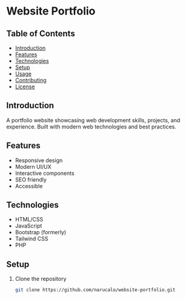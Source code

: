 # Website Portfolio

## Table of Contents
- [Introduction](#introduction)
- [Features](#features)
- [Technologies](#technologies)
- [Setup](#setup)
- [Usage](#usage)
- [Contributing](#contributing)
- [License](#license)

## Introduction
A portfolio website showcasing web development skills, projects, and experience. Built with modern web technologies and best practices.

## Features
- Responsive design
- Modern UI/UX
- Interactive components
- SEO friendly
- Accessible

## Technologies
- HTML/CSS
- JavaScript
- Bootstrap (formerly)
- Tailwind CSS
- PHP

## Setup
1. Clone the repository
   ```sh
   git clone https://github.com/narucalo/website-portfolio.git
